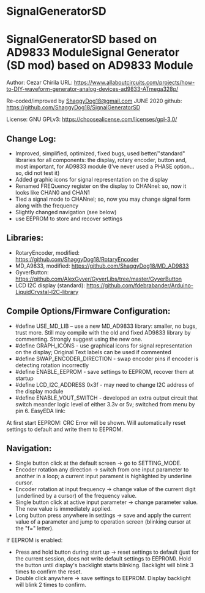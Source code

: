 # SignalGeneratorSD

 SignalGeneratorSD based on AD9833 ModuleSignal Generator (SD mod) based on AD9833 Module
===

Author: Cezar Chirila
URL: https://www.allaboutcircuits.com/projects/how-to-DIY-waveform-generator-analog-devices-ad9833-ATmega328p/

Re-coded/improved by ShaggyDog18@gmail.com
JUNE 2020
github: https://github.com/ShaggyDog18/SignalGeneratorSD

License: GNU GPLv3: https://choosealicense.com/licenses/gpl-3.0/

## Change Log:

- Improved, simplified, optimized, fixed bugs, used better/"standard" libraries for all components: the display, rotary encoder, button and, most important, for AD9833 module (I’ve never used a PHASE option... so, did not test it)
- Added graphic icons for signal representation on the display
- Renamed FREQuency register on the display to CHANnel: so, now it looks like CHAN0 and CHAN1
- Tied a signal mode to CHANnel; so, now you may change signal form along with the frequency
- Slightly changed navigation (see below)
- use EEPROM to store and recover settings

## Libraries:

- RotaryEncoder, modified: https://github.com/ShaggyDog18/RotaryEncoder
- MD_A9833, modified:  https://github.com/ShaggyDog18/MD_AD9833
- GyverButton: https://github.com/AlexGyver/GyverLibs/tree/master/GyverButton
- LCD I2C display (standard): https://github.com/fdebrabander/Arduino-LiquidCrystal-I2C-library

## Compile Options/Firmware Configuration:

- #define USE_MD_LIB – use a new MD_AD9833 library: smaller, no bugs, trust more.  Still may compile with the old and  fixed AD9833 library by commenting. Strongly suggest using the new one.
- #define GRAPH_ICONS - use graphical icons for signal representation on the display; Original Text labels can be used if commented
- #define SWAP_ENCODER_DIRECTION  - swap encoder pins if encoder is detecting rotation incorrectly
- #define ENABLE_EEPROM - save settings to EEPROM, recover them at startup  
- #define LCD_I2C_ADDRESS 0x3f - may need to change I2C address of the display module
- #define ENABLE_VOUT_SWITCH - developed an extra output circuit that switch meander logic level of either 3.3v or 5v; switched from menu by pin 6. EasyEDA link: 

At first start EEPROM: CRC Error will be shown. Will automatically reset settings to default and write them to EEPROM.

## Navigation:

- Single button click at the default screen -> go to SETTING_MODE.
- Encoder rotation any direction -> switch from one input parameter to another in a loop; a current input parament is highlighted by underline cursor.
- Encoder rotation at input frequency -> change value of the current digit (underlined by a cursor) of the frequency value.
- Single button click at active input parameter -> change parameter value. The new value is immediately applied.
- Long button press anywhere in settings -> save and apply the current value of a parameter and jump to operation screen (blinking cursor at the "f=" letter).

If EEPROM is enabled:

- Press and hold button during start up -> reset settings to default (just for the current session, does not write default settings to EEPROM).
Hold the button until display's backlight starts blinking. Backlight will blink 3 times to confirm the reset.   
- Double click anywhere -> save settings to EEPROM. Display backlight will blink 2 times to confirm.



